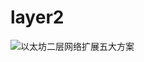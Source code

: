 # layer2



![以太坊二层网络扩展五大方案](https://img.chainnews.com/material/images/a66bb5a96b2b8fdcaa0e2d80ff64c0fe.jpg)